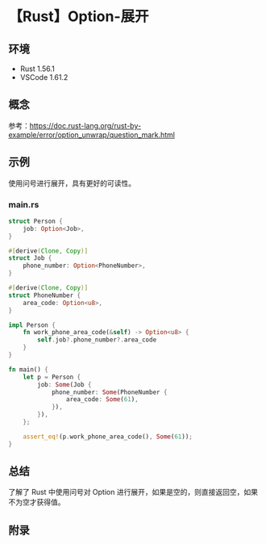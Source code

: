 # 【Rust】Option-展开

## 环境

- Rust 1.56.1
- VSCode 1.61.2

## 概念

参考：<https://doc.rust-lang.org/rust-by-example/error/option_unwrap/question_mark.html>  

## 示例

使用问号进行展开，具有更好的可读性。

### main.rs

```rust
struct Person {
    job: Option<Job>,
}

#[derive(Clone, Copy)]
struct Job {
    phone_number: Option<PhoneNumber>,
}

#[derive(Clone, Copy)]
struct PhoneNumber {
    area_code: Option<u8>,
}

impl Person {
    fn work_phone_area_code(&self) -> Option<u8> {
        self.job?.phone_number?.area_code
    }
}

fn main() {
    let p = Person {
        job: Some(Job {
            phone_number: Some(PhoneNumber {
                area_code: Some(61),
            }),
        }),
    };

    assert_eq!(p.work_phone_area_code(), Some(61));
}
```

## 总结

了解了 Rust 中使用问号对 Option 进行展开，如果是空的，则直接返回空，如果不为空才获得值。

## 附录
